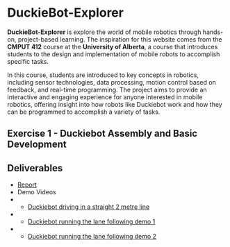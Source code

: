 # DuckieBot-Explorer

**DuckieBot-Explorer** is explore the world of mobile robotics through hands-on, project-based learning. The inspiration for this website comes from the **CMPUT 412** course at the **University of Alberta**, a course that introduces students to the design and implementation of mobile robots to accomplish specific tasks.

In this course, students are introduced to key concepts in robotics, including sensor technologies, data processing, motion control based on feedback, and real-time programming. The project aims to provide an interactive and engaging experience for anyone interested in mobile robotics, offering insight into how robots like Duckiebot work and how they can be programmed to accomplish a variety of tasks.

## Exercise 1 - Duckiebot Assembly and Basic Development

## Deliverables
- [Report](Exercise%201%20-%20Duckiebot%20Assembly%20and%20Basic%20Development/Report/Exercise%201%20-%20Duckiebot%20Assembly%20and%20Basic%20Development%20Report.pdf)
- Demo Videos
- - [Duckiebot driving in a straight 2 metre line](Exercise%201%20-%20Duckiebot%20Assembly%20and%20Basic%20Development/Videos/Duckiebot%20driving%20in%20a%20straight%20line%20(2%20m).MOV)
- - [Duckiebot running the lane following demo 1](Exercise%201%20-%20Duckiebot%20Assembly%20and%20Basic%20Development/Videos/Duckiebot%20running%20the%20lane%20following%20demo%201.MOV)
- - [Duckiebot running the lane following demo 2](Exercise%201%20-%20Duckiebot%20Assembly%20and%20Basic%20Development/Videos/Duckiebot%20running%20the%20lane%20following%20demo%202.MOV)

